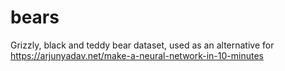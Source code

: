 # bears
Grizzly, black and teddy bear dataset, used as an alternative for https://arjunyadav.net/make-a-neural-network-in-10-minutes
